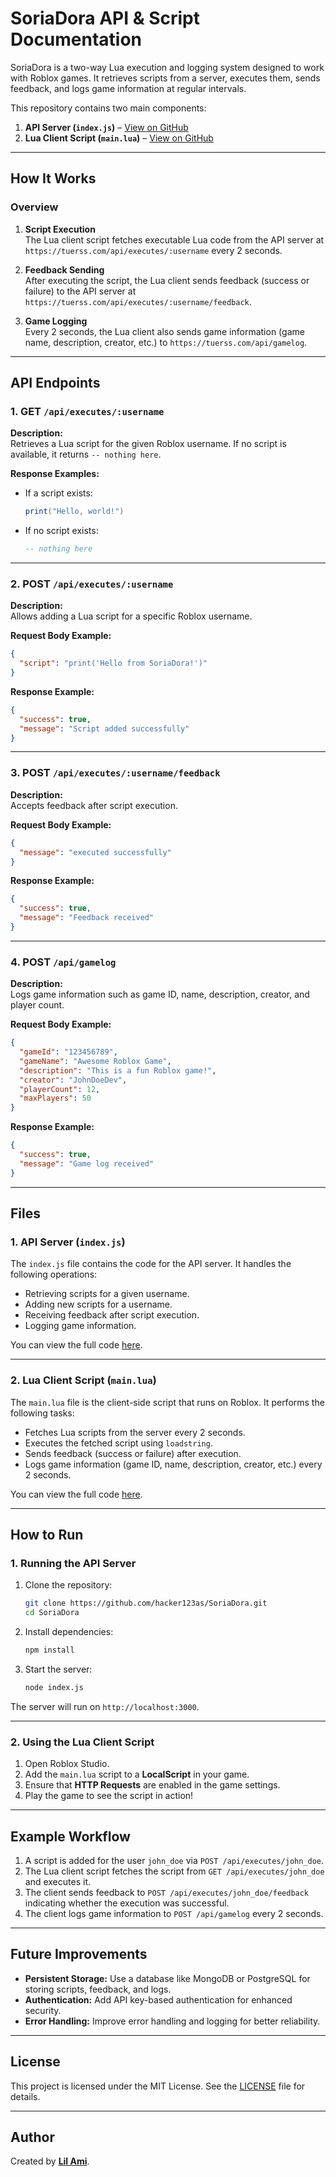 # SoriaDora API & Script Documentation

SoriaDora is a two-way Lua execution and logging system designed to work with Roblox games. It retrieves scripts from a server, executes them, sends feedback, and logs game information at regular intervals.

This repository contains two main components:

1. **API Server (`index.js`)** – [View on GitHub](https://github.com/hacker123as/SoriaDora/blob/main/index.js)  
2. **Lua Client Script (`main.lua`)** – [View on GitHub](https://github.com/hacker123as/SoriaDora/blob/main/main.lua)

---

## How It Works

### Overview

1. **Script Execution**  
   The Lua client script fetches executable Lua code from the API server at `https://tuerss.com/api/executes/:username` every 2 seconds.
   
2. **Feedback Sending**  
   After executing the script, the Lua client sends feedback (success or failure) to the API server at `https://tuerss.com/api/executes/:username/feedback`.
   
3. **Game Logging**  
   Every 2 seconds, the Lua client also sends game information (game name, description, creator, etc.) to `https://tuerss.com/api/gamelog`.

---

## API Endpoints

### 1. **GET `/api/executes/:username`**

**Description:**  
Retrieves a Lua script for the given Roblox username. If no script is available, it returns `-- nothing here`.

**Response Examples:**

- If a script exists:
  ```lua
  print("Hello, world!")
  ```

- If no script exists:
  ```lua
  -- nothing here
  ```

---

### 2. **POST `/api/executes/:username`**

**Description:**  
Allows adding a Lua script for a specific Roblox username.

**Request Body Example:**

```json
{
  "script": "print('Hello from SoriaDora!')"
}
```

**Response Example:**

```json
{
  "success": true,
  "message": "Script added successfully"
}
```

---

### 3. **POST `/api/executes/:username/feedback`**

**Description:**  
Accepts feedback after script execution.

**Request Body Example:**

```json
{
  "message": "executed successfully"
}
```

**Response Example:**

```json
{
  "success": true,
  "message": "Feedback received"
}
```

---

### 4. **POST `/api/gamelog`**

**Description:**  
Logs game information such as game ID, name, description, creator, and player count.

**Request Body Example:**

```json
{
  "gameId": "123456789",
  "gameName": "Awesome Roblox Game",
  "description": "This is a fun Roblox game!",
  "creator": "JohnDoeDev",
  "playerCount": 12,
  "maxPlayers": 50
}
```

**Response Example:**

```json
{
  "success": true,
  "message": "Game log received"
}
```

---

## Files

### 1. **API Server (`index.js`)**

The `index.js` file contains the code for the API server. It handles the following operations:

- Retrieving scripts for a given username.
- Adding new scripts for a username.
- Receiving feedback after script execution.
- Logging game information.

You can view the full code [here](https://github.com/hacker123as/SoriaDora/blob/main/index.js).

---

### 2. **Lua Client Script (`main.lua`)**

The `main.lua` file is the client-side script that runs on Roblox. It performs the following tasks:

- Fetches Lua scripts from the server every 2 seconds.
- Executes the fetched script using `loadstring`.
- Sends feedback (success or failure) after execution.
- Logs game information (game ID, name, description, creator, etc.) every 2 seconds.

You can view the full code [here](https://github.com/hacker123as/SoriaDora/blob/main/main.lua).

---

## How to Run

### 1. **Running the API Server**

1. Clone the repository:
   ```bash
   git clone https://github.com/hacker123as/SoriaDora.git
   cd SoriaDora
   ```

2. Install dependencies:
   ```bash
   npm install
   ```

3. Start the server:
   ```bash
   node index.js
   ```

The server will run on `http://localhost:3000`.

---

### 2. **Using the Lua Client Script**

1. Open Roblox Studio.
2. Add the `main.lua` script to a **LocalScript** in your game.
3. Ensure that **HTTP Requests** are enabled in the game settings.
4. Play the game to see the script in action!

---

## Example Workflow

1. A script is added for the user `john_doe` via `POST /api/executes/john_doe`.
2. The Lua client script fetches the script from `GET /api/executes/john_doe` and executes it.
3. The client sends feedback to `POST /api/executes/john_doe/feedback` indicating whether the execution was successful.
4. The client logs game information to `POST /api/gamelog` every 2 seconds.

---

## Future Improvements

- **Persistent Storage:** Use a database like MongoDB or PostgreSQL for storing scripts, feedback, and logs.
- **Authentication:** Add API key-based authentication for enhanced security.
- **Error Handling:** Improve error handling and logging for better reliability.

---

## License

This project is licensed under the MIT License. See the [LICENSE](https://raw.githubusercontent.com/hacker123as/SoriaDora/refs/heads/main/LICENSE?token=GHSAT0AAAAAAC44FWKSIZR3JDDD2M5XW33SZ4GXZTQ) file for details.

---

## Author

Created by **[Lil Ami](https://github.com/hacker123as)**.
